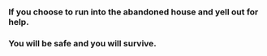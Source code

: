 ### If you choose to run into the abandoned house and yell out for help.

### You will be safe and you will survive.